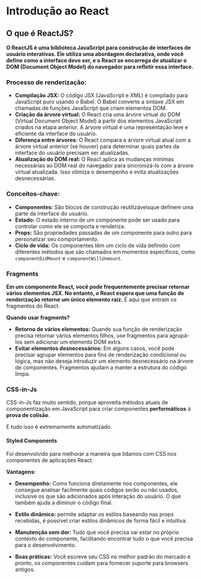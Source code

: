 # Introdução ao React

## O que é ReactJS?

**O ReactJS é uma biblioteca JavaScript para construção de interfaces de usuário interativas. Ele utiliza uma abordagem declarativa, onde você define como a interface deve ser, e o React se encarrega de atualizar o DOM (Document Object Model) do navegador para refletir essa interface.**

### Processo de renderização:

- **Compilação JSX:** O código JSX (JavaScript e XML) é compilado para JavaScript puro usando o Babel. O Babel converte a sintaxe JSX em chamadas de funções JavaScript que criam elementos DOM.
- **Criação da árvore virtual:** O React cria uma árvore virtual do DOM (Virtual Document Object Model) a partir dos elementos JavaScript criados na etapa anterior. A árvore virtual é uma representação leve e eficiente da interface do usuário.
- **Diferença entre árvores:** O React compara a árvore virtual atual com a árvore virtual anterior (se houver) para determinar quais partes da interface do usuário precisam ser atualizadas.
- **Atualização do DOM real:** O React aplica as mudanças mínimas necessárias ao DOM real do navegador para sincronizá-lo com a árvore virtual atualizada. Isso otimiza o desempenho e evita atualizações desnecessárias.

### Conceitos-chave:

- **Componentes:** São blocos de construção reutilizáveis ​​que definem uma parte da interface do usuário.
- **Estado:** O estado interno de um componente pode ser usado para controlar como ele se comporta e renderiza.
- **Props:** São propriedades passadas de um componente para outro para personalizar seu comportamento.
- **Ciclo de vida:** Os componentes têm um ciclo de vida definido com diferentes métodos que são chamados em momentos específicos, como `componentDidMount` e `componentWillUnmount`.

### Fragments

**Em um componente React, você pode frequentemente precisar retornar vários elementos JSX. No entanto, o React espera que uma função de renderização retorne um único elemento raiz.** É aqui que entram os fragmentos do React.

**Quando usar fragments?**

- **Retorno de vários elementos:** Quando sua função de renderização precisa retornar vários elementos filhos, use fragmentos para agrupá-los sem adicionar um elemento DOM extra.
- **Evitar elementos desnecessários:** Em alguns casos, você pode precisar agrupar elementos para fins de renderização condicional ou lógica, mas não deseja introduzir um elemento desnecessário na árvore de componentes. Fragmentos ajudam a manter a estrutura do código limpa.

### CSS-in-Js

CSS-in-Js faz muito sentido, porque aproveita métodos atuais de componentização em JavaScript para criar componentes **performáticos** à **prova de colisão**.

E tudo isso é extremamente automatizado.

#### Styled Components

Foi desenvolvido para melhorar a maneira que lidamos com CSS nos componentes de aplicações React.

**Vantagens:**

- **Desempenho:** Como funciona diretamente nos componentes, ele consegue analisar facilmente quais códigos serão ou não usados, inclusive os que são adicionados após interação do usuário. O que também ajuda a diminuir o código final.

- **Estilo dinâmico:** permite adaptar os estilos baseando nas props recebidas, é possível criar estilos dinâmicos de forma fácil e intuitiva.

- **Manutenção sem dor:** Tudo que você precisa vai estar no próprio contexto do componente, facilitando encontrar tudo o que você precisa para o desenvolvimento.

- **Boas práticas:** Você escreve seu CSS no melhor padrão do mercado e pronto, os componentes cuidam para fornecer suporte para browsers antigos.
